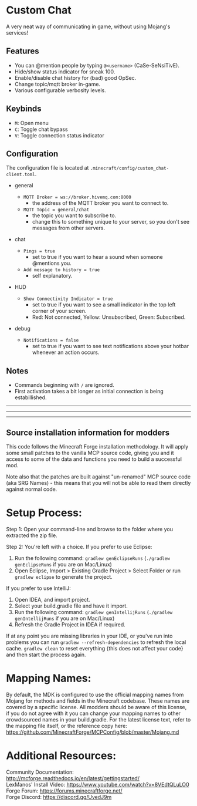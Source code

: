 # Custom Chat

A very neat way of communicating in game, without using Mojang's services!

## Features

- You can @mention people by typing `@<username>` (CaSe-SeNsiTivE).
- Hide/show status indicator for sneak 100.
- Enable/disable chat history for (bad) good OpSec.
- Change topic/mqtt broker in-game.
- Various configurable verbosity levels.


## Keybinds

- `M`: Open menu
- `C`: Toggle chat bypass
- `V`: Toggle connection status indicator

## Configuration

The configuration file is located at `.minecraft/config/custom_chat-client.toml`.

- general
    - `MQTT Broker = ws://broker.hivemq.com:8000`
      - the address of the MQTT broker you want to connect to.
    - `MQTT Topic = general/chat`
      - the topic you want to subscribe to. 
      - change this to something unique to your server, so you don't see messages from other servers.
      
- chat
   - `Pings = true`
      - set to true if you want to hear a sound when someone @mentions you.
   - `Add message to history = true`
      - self explanatory.
- HUD
   - `Show Connectivity Indicator = true`
      - set to true if you want to see a small indicator in the top left corner of your screen.
      - Red: Not connected, Yellow: Unsubscribed, Green: Subscribed.
- debug
   - `Notifications = false`
      - set to true if you want to see text notifications above your hotbar whenever an action occurs.

## Notes
 - Commands beginning with `/` are ignored.
 - First activation takes a bit longer as initial connection is being estabillished.

---
---
---

Source installation information for modders
-------------------------------------------
This code follows the Minecraft Forge installation methodology. It will apply
some small patches to the vanilla MCP source code, giving you and it access 
to some of the data and functions you need to build a successful mod.

Note also that the patches are built against "un-renamed" MCP source code (aka
SRG Names) - this means that you will not be able to read them directly against
normal code.

Setup Process:
==============================

Step 1: Open your command-line and browse to the folder where you extracted the zip file.

Step 2: You're left with a choice.
If you prefer to use Eclipse:
1. Run the following command: `gradlew genEclipseRuns` (`./gradlew genEclipseRuns` if you are on Mac/Linux)
2. Open Eclipse, Import > Existing Gradle Project > Select Folder 
   or run `gradlew eclipse` to generate the project.

If you prefer to use IntelliJ:
1. Open IDEA, and import project.
2. Select your build.gradle file and have it import.
3. Run the following command: `gradlew genIntellijRuns` (`./gradlew genIntellijRuns` if you are on Mac/Linux)
4. Refresh the Gradle Project in IDEA if required.

If at any point you are missing libraries in your IDE, or you've run into problems you can 
run `gradlew --refresh-dependencies` to refresh the local cache. `gradlew clean` to reset everything 
{this does not affect your code} and then start the process again.

Mapping Names:
=============================
By default, the MDK is configured to use the official mapping names from Mojang for methods and fields 
in the Minecraft codebase. These names are covered by a specific license. All modders should be aware of this
license, if you do not agree with it you can change your mapping names to other crowdsourced names in your 
build.gradle. For the latest license text, refer to the mapping file itself, or the reference copy here:
https://github.com/MinecraftForge/MCPConfig/blob/master/Mojang.md

Additional Resources: 
=========================
Community Documentation: http://mcforge.readthedocs.io/en/latest/gettingstarted/  
LexManos' Install Video: https://www.youtube.com/watch?v=8VEdtQLuLO0  
Forge Forum: https://forums.minecraftforge.net/  
Forge Discord: https://discord.gg/UvedJ9m  

